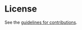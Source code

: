 # License

See the
[guidelines for contributions](https://github.com/smhendrickson/draft-hendrickson-pp-attesterissuer/blob/main/CONTRIBUTING.md).
